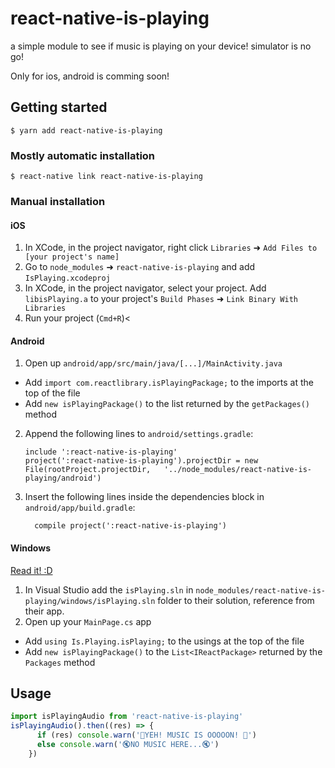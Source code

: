 
# react-native-is-playing

a simple module to see if music is playing on your device! 
simulator is no go!

Only for ios, android is comming soon!

## Getting started

`$ yarn add react-native-is-playing`

### Mostly automatic installation

`$ react-native link react-native-is-playing`

### Manual installation


#### iOS

1. In XCode, in the project navigator, right click `Libraries` ➜ `Add Files to [your project's name]`
2. Go to `node_modules` ➜ `react-native-is-playing` and add `IsPlaying.xcodeproj`
3. In XCode, in the project navigator, select your project. Add `libisPlaying.a` to your project's `Build Phases` ➜ `Link Binary With Libraries`
4. Run your project (`Cmd+R`)<

#### Android

1. Open up `android/app/src/main/java/[...]/MainActivity.java`
  - Add `import com.reactlibrary.isPlayingPackage;` to the imports at the top of the file
  - Add `new isPlayingPackage()` to the list returned by the `getPackages()` method
2. Append the following lines to `android/settings.gradle`:
  	```
  	include ':react-native-is-playing'
  	project(':react-native-is-playing').projectDir = new File(rootProject.projectDir, 	'../node_modules/react-native-is-playing/android')
  	```
3. Insert the following lines inside the dependencies block in `android/app/build.gradle`:
  	```
      compile project(':react-native-is-playing')
  	```

#### Windows
[Read it! :D](https://github.com/ReactWindows/react-native)

1. In Visual Studio add the `isPlaying.sln` in `node_modules/react-native-is-playing/windows/isPlaying.sln` folder to their solution, reference from their app.
2. Open up your `MainPage.cs` app
  - Add `using Is.Playing.isPlaying;` to the usings at the top of the file
  - Add `new isPlayingPackage()` to the `List<IReactPackage>` returned by the `Packages` method


## Usage
```javascript
import isPlayingAudio from 'react-native-is-playing'
isPlayingAudio().then((res) => {
      if (res) console.warn('💃YEH! MUSIC IS OOOOON! 🤘')
      else console.warn('🔇NO MUSIC HERE...🔇')
    })
```
  
